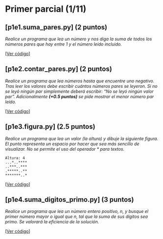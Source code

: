 # Primer parcial (1/11)

## [p1e1.suma_pares.py] (2 puntos) 
*Realice un programa que lea un número y nos diga la suma de todos los números pares que hay entre 1 y el número leído incluido.*

[[Ver código](p1e1.suma_pares.py)]

## [p1e2.contar_pares.py] (2 puntos) 
*Realice un programa que lea números hasta que encuentre uno negativo. Tras leer los valores debe escribir cuántos números pares se leyeron. Si no se leyó ningún par simplemente deberá escribir: “No se leyó ningún valor par”. Adicionalmente __(+0.5 puntos)__ se pide mostrar el menor número par leído.*

[[Ver código](p1e2.contar_pares.py)]

## [p1e3.figura.py] (2.5 puntos) 
*Realice un programa que lea un valor (la altura) y dibuje la siguiente figura. El punto representa un espacio por hacer que sea más sencillo de visualizar. No se permite el uso del operador * para textos.*
```
Altura: 4
...*..****
..***..***
.*****..**
*******..*
```

[[Ver código](p1e3.figura.py)]

## [p1e4.suma_digitos_primo.py] (3 puntos) 
*Realice un programa que lea un número entero positivo, n, y busque el primer número mayor o igual que n, tal que la suma de sus dígitos sea primo. Se valorará la eficiencia de la solución.*

[[Ver código](p1e4.suma_digitos_primo.py)]
